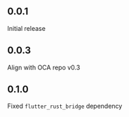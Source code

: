 ## 0.0.1
Initial release

## 0.0.3
Align with OCA repo v0.3

## 0.1.0
Fixed `flutter_rust_bridge` dependency